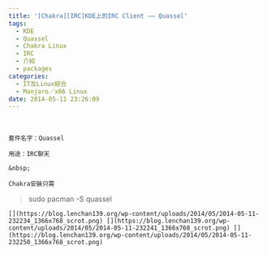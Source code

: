 ```yaml
---
title: '[Chakra][IRC]KDE上的IRC Client —— Quassel'
tags:
  - KDE
  - Quassel
  - Chakra Linux
  - IRC
  - 介紹
  - packages
categories:
  - IT及Linux綜合
  - Manjaro／x86 Linux
date: 2014-05-11 23:26:09
---
```


&nbsp;

	套件名字：Quassel

	用途：IRC聊天

	&nbsp;

	Chakra安裝只需

> sudo pacman -S quassel

	[](https://blog.lenchan139.org/wp-content/uploads/2014/05/2014-05-11-232234_1366x768_scrot.png) [](https://blog.lenchan139.org/wp-content/uploads/2014/05/2014-05-11-232241_1366x768_scrot.png) [](https://blog.lenchan139.org/wp-content/uploads/2014/05/2014-05-11-232250_1366x768_scrot.png)
